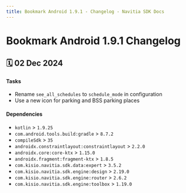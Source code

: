 ```yaml
---
title: Bookmark Android 1.9.1 - Changelog - Navitia SDK Docs
---
```


# Bookmark Android 1.9.1 Changelog

<h2>🗓 02 Dec 2024</h2>

#### Tasks
- Rename `see_all_schedules`  to `schedule_mode` in configuration
- Use a new icon for parking and BSS parking places

#### Dependencies
- `kotlin` > `1.9.25`
- `com.android.tools.build:gradle` > `8.7.2`
- `compileSdk` > `35`
- `androidx.constraintlayout:constraintlayout` > `2.2.0`
- `androidx.core:core-ktx` > `1.15.0`
- `androidx.fragment:fragment-ktx` > `1.8.5`
- `com.kisio.navitia.sdk.data:expert` > `3.5.2`
- `com.kisio.navitia.sdk.engine:design` > `2.19.0`
- `com.kisio.navitia.sdk.engine:router` > `2.6.2`
- `com.kisio.navitia.sdk.engine:toolbox` > `1.19.0`
